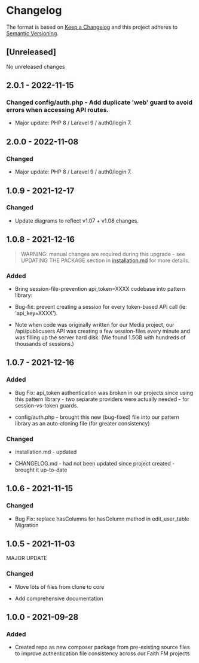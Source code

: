 # Changelog

The format is based on [Keep a Changelog](http://keepachangelog.com/en/1.0.0/)
and this project adheres to [Semantic Versioning](http://semver.org/spec/v2.0.0.html).

## [Unreleased]

No unreleased changes

## 2.0.1 - 2022-11-15

### Changed config/auth.php - Add duplicate 'web' guard to avoid errors when accessing API routes.

* Major update: PHP 8 / Laravel 9 / auth0/login 7.

## 2.0.0 - 2022-11-08

### Changed

* Major update: PHP 8 / Laravel 9 / auth0/login 7.

## 1.0.9 - 2021-12-17

### Changed

* Update diagrams to reflect v1.07 + v1.08 changes.

## 1.0.8 - 2021-12-16

> WARNING: manual changes are required during this upgrade - see UPDATING THE PACKAGE section in [installation.md](installation.md) for more details.

### Added

* Bring session-file-prevention api_token=XXXX codebase into pattern library:

* Bug-fix: prevent creating a session for every token-based API call (ie: 'api_key=XXXX').

* Note when code was originally written for our Media project, our /api/publicusers API was creating a few session-files every minute and was filling up the server hard disk.  (We found 1.5GB with hundreds of thousands of sessions.)

## 1.0.7 - 2021-12-16

### Added

* Bug Fix: api_token authentication was broken in our projects since using this pattern library - two separate providers were actually needed - for session-vs-token guards.

* config/auth.php - brought this new (bug-fixed) file into our pattern library as an auto-cloning file (for greater consistency)

### Changed

* installation.md - updated

* CHANGELOG.md - had not been updated since project created - brought it up-to-date


## 1.0.6 - 2021-11-15

### Changed

* Bug Fix: replace hasColumns for hasColumn method in edit_user_table Migration

## 1.0.5 - 2021-11-03

MAJOR UPDATE

### Changed

* Move lots of files from clone to core

* Add comprehensive documentation

## 1.0.0 - 2021-09-28

### Added

* Created repo as new composer package from pre-existing source files to improve authentication file consistency across our Faith FM projects
